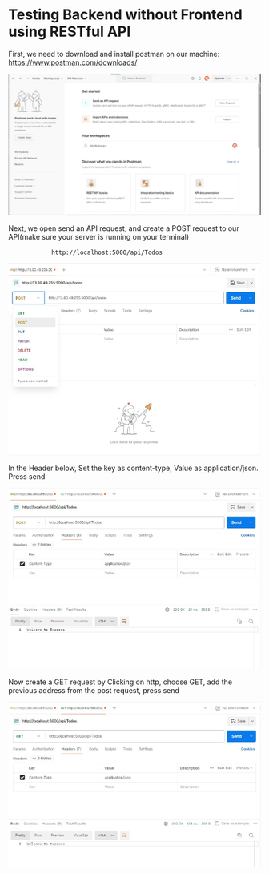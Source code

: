 # Testing Backend without Frontend using RESTful API

First, we need to download and install postman on our machine: https://www.postman.com/downloads/

![image](image/p.jpg)

Next, we open send an API request, and create a POST request to our API(make sure your server is running on your terminal)

                http://localhost:5000/api/Todos

![image](image/post.jpg)

In the Header below, Set the key as content-type, Value as application/json.  
Press send

![image](image/POSTE.jpg)

Now create a GET request by Clicking on http, choose GET, add the previous address from the post request, press send

![image](image/GETE.jpg)
